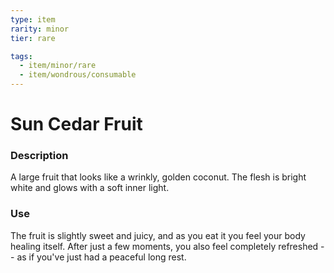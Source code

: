 ```yaml
---
type: item
rarity: minor
tier: rare

tags:
  - item/minor/rare
  - item/wondrous/consumable
---
```

 # Sun Cedar Fruit
 
 ### Description
 
 A large fruit that looks like a wrinkly, golden coconut. The flesh is bright white and glows with a soft inner light. 
 
 ### Use
 
The fruit is slightly sweet and juicy, and as you eat it you feel your body healing itself. After just a few moments, you also feel completely refreshed -- as if you've just had a peaceful long rest.
